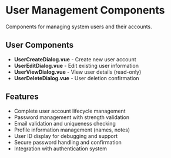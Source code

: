 # User Management Components

Components for managing system users and their accounts.

## User Components
- **UserCreateDialog.vue** - Create new user account
- **UserEditDialog.vue** - Edit existing user information
- **UserViewDialog.vue** - View user details (read-only)
- **UserDeleteDialog.vue** - User deletion confirmation

## Features
- Complete user account lifecycle management
- Password management with strength validation
- Email validation and uniqueness checking
- Profile information management (names, notes)
- User ID display for debugging and support
- Secure password handling and confirmation
- Integration with authentication system

